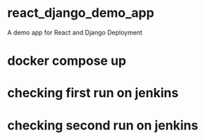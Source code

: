 # react_django_demo_app
A demo app for React and Django Deployment
# docker compose up

# checking first run on jenkins
# checking second run on jenkins
